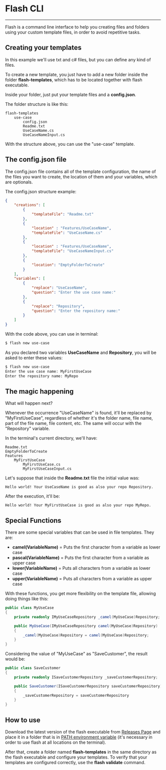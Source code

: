 # Flash CLI

---

Flash is a command line interface to help you creating files and folders using your custom template files, in order to avoid repetitive tasks.

## Creating your templates

In this example we'll use txt and c# files, but you can define any kind of files.

To create a new template, you just have to add a new folder inside the folder **flash-templates**, which has to be located together with flash executable.

Inside your folder, just put your template files and a **config.json**.

The folder structure is like this:

```
flash-templates
    use-case
        config.json
        Readme.txt
        UseCaseName.cs
        UseCaseNameInput.cs
```

With the structure above, you can use the "use-case" template.

## The config.json file

The config.json file contains all of the template configuration, the name of the files you want to create, the location of them and your variables, which are optionals.

The config.json structure example:

```json
{
    "creations": [
        {
            "templateFile": "Readme.txt"
        },
        {
            "location" : "Features/UseCaseName",
            "templateFile": "UseCaseName.cs"
        },
        {
            "location" : "Features/UseCaseName",
            "templateFile": "UseCaseNameInput.cs"
        },
        {
            "location": "EmptyFolderToCreate"
        }
    ],
    "variables": [
        {
            "replace": "UseCaseName",
            "question": "Enter the use case name:"
        },
        {
            "replace": "Repository",
            "question": "Enter the repository name:"
        }
    ]
}
```

With the code above, you can use in terminal:

```bash
$ flash new use-case
```

As you declared two variables **UseCaseName** and **Repository**, you will be asked to enter these values:

```bash
$ flash new use-case
Enter the use case name: MyFirstUseCase
Enter the repository name: MyRepo
```

## The magic happening

What will happen next?

Whenever the occurrence "UseCaseName" is found, it'll be replaced by "MyFirstUseCase", regardless of whether it's the folder name, file name, part of the file name, file content, etc. The same will occur with the "Repository" variable.

In the terminal's current directory, we'll have:

```
Readme.txt
EmptyFolderToCreate
Features
    MyFirstUseCase
        MyFirstUseCase.cs
        MyFirstUseCaseInput.cs
```

Let's suppose that inside the **Readme.txt** file the initial value was:

```
Hello world! Your UseCaseName is good as also your repo Repository.
```

After the execution, it'll be:

```
Hello world! Your MyFirstUseCase is good as also your repo MyRepo.
```

## Special Functions

There are some special variables that can be used in file templates. They are:

- **camel(VariableName)** = Puts the first character from a variable as lower case
- **pascal(VariableName)** = Puts the first character from a variable as upper case
- **lower(VariableName)** = Puts all characters from a variable as lower case
- **upper(VariableName)** = Puts all characters from a variable as upper case

With these functions, you get more flexibility on the template file, allowing doing things like this: 

```csharp
public class MyUseCase
{
    private readonly IMyUseCaseRepository _camel(MyUseCase)Repository;

    public MyUseCase(IMyUseCaseRepository camel(MyUseCase)Repository)
    {
        _camel(MyUseCase)Repository = camel(MyUseCase)Repository;
    }
}
```

Considering the value of "MyUseCase" as "SaveCustomer", the result would be:

```csharp
public class SaveCustomer
{
    private readonly ISaveCustomerRepository _saveCustomerRepository;

    public SaveCustomer(ISaveCustomerRepository saveCustomerRepository)
    {
        _saveCustomerRepository = saveCustomerRepository
    }
}
```

## How to use

Download the latest version of the flash executable from [Releases Page](https://github.com/ivanbicalho/flash-cli/releases) and place it in a folder that is in [PATH environment variable](https://en.wikipedia.org/wiki/PATH_(variable)) (it's necessary in order to use flash at all locations on the terminal).

After that, create a folder named **flash-templates** in the same directory as the flash executable and configure your templates. To verify that your templates are configured correctly, use the **flash validate** command.
